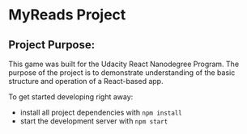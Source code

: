 # MyReads Project



## Project Purpose:


This game was built for the Udacity React Nanodegree Program. The purpose of the project is to demonstrate understanding of the basic structure and operation of a React-based app.

To get started developing right away:

* install all project dependencies with `npm install`
* start the development server with `npm start`
